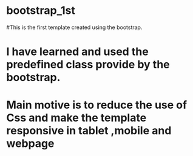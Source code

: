 # bootstrap_1st
#This is the first template created using the bootstrap.
# I have learned and used the predefined class provide by the bootstrap.
# Main motive is to reduce the use of Css and make the template responsive in tablet ,mobile and webpage